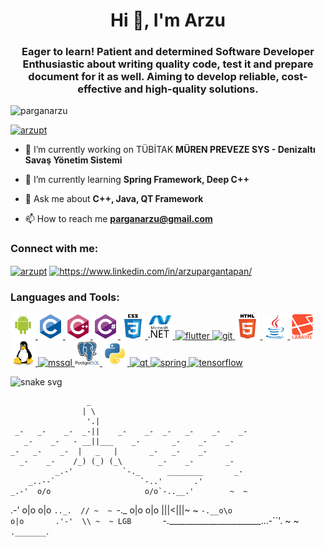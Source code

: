 <h1 align="center">Hi 👋, I'm Arzu</h1>
<h3 align="center">Eager to learn! Patient and determined Software Developer Enthusiastic about writing quality code, test it and prepare document for it as well. Aiming to develop reliable, cost-effective and high-quality solutions.</h3>

<p align="left"> <img src="https://komarev.com/ghpvc/?username=parganarzu&label=Profile%20views&color=0e75b6&style=flat" alt="parganarzu" /> </p>

<p align="left"> <a href="https://twitter.com/arzupt" target="blank"><img src="https://img.shields.io/twitter/follow/arzupt?logo=twitter&style=for-the-badge" alt="arzupt" /></a> </p>

- 🔭 I’m currently working on TÜBİTAK **MÜREN PREVEZE SYS - Denizaltı Savaş Yönetim Sistemi**

- 🌱 I’m currently learning **Spring Framework, Deep C++**

- 💬 Ask me about **C++, Java, QT Framework**

- 📫 How to reach me **parganarzu@gmail.com**

<h3 align="left">Connect with me:</h3>
<p align="left">
<a href="https://twitter.com/arzupt" target="blank"><img align="center" src="https://raw.githubusercontent.com/rahuldkjain/github-profile-readme-generator/master/src/images/icons/Social/twitter.svg" alt="arzupt" height="30" width="40" /></a>
<a href="https://linkedin.com/in/https://www.linkedin.com/in/arzupargantapan/" target="blank"><img align="center" src="https://raw.githubusercontent.com/rahuldkjain/github-profile-readme-generator/master/src/images/icons/Social/linked-in-alt.svg" alt="https://www.linkedin.com/in/arzupargantapan/" height="30" width="40" /></a>
</p>

<h3 align="left">Languages and Tools:</h3>
<p align="left"> <a href="https://developer.android.com" target="_blank" rel="noreferrer"> <img src="https://raw.githubusercontent.com/devicons/devicon/master/icons/android/android-original-wordmark.svg" alt="android" width="40" height="40"/> </a> <a href="https://www.cprogramming.com/" target="_blank" rel="noreferrer"> <img src="https://raw.githubusercontent.com/devicons/devicon/master/icons/c/c-original.svg" alt="c" width="40" height="40"/> </a> <a href="https://www.w3schools.com/cpp/" target="_blank" rel="noreferrer"> <img src="https://raw.githubusercontent.com/devicons/devicon/master/icons/cplusplus/cplusplus-original.svg" alt="cplusplus" width="40" height="40"/> </a> <a href="https://www.w3schools.com/cs/" target="_blank" rel="noreferrer"> <img src="https://raw.githubusercontent.com/devicons/devicon/master/icons/csharp/csharp-original.svg" alt="csharp" width="40" height="40"/> </a> <a href="https://www.w3schools.com/css/" target="_blank" rel="noreferrer"> <img src="https://raw.githubusercontent.com/devicons/devicon/master/icons/css3/css3-original-wordmark.svg" alt="css3" width="40" height="40"/> </a> <a href="https://dotnet.microsoft.com/" target="_blank" rel="noreferrer"> <img src="https://raw.githubusercontent.com/devicons/devicon/master/icons/dot-net/dot-net-original-wordmark.svg" alt="dotnet" width="40" height="40"/> </a> <a href="https://flutter.dev" target="_blank" rel="noreferrer"> <img src="https://www.vectorlogo.zone/logos/flutterio/flutterio-icon.svg" alt="flutter" width="40" height="40"/> </a> <a href="https://git-scm.com/" target="_blank" rel="noreferrer"> <img src="https://www.vectorlogo.zone/logos/git-scm/git-scm-icon.svg" alt="git" width="40" height="40"/> </a> <a href="https://www.w3.org/html/" target="_blank" rel="noreferrer"> <img src="https://raw.githubusercontent.com/devicons/devicon/master/icons/html5/html5-original-wordmark.svg" alt="html5" width="40" height="40"/> </a> <a href="https://www.java.com" target="_blank" rel="noreferrer"> <img src="https://raw.githubusercontent.com/devicons/devicon/master/icons/java/java-original.svg" alt="java" width="40" height="40"/> </a> <a href="https://laravel.com/" target="_blank" rel="noreferrer"> <img src="https://raw.githubusercontent.com/devicons/devicon/master/icons/laravel/laravel-plain-wordmark.svg" alt="laravel" width="40" height="40"/> </a> <a href="https://www.linux.org/" target="_blank" rel="noreferrer"> <img src="https://raw.githubusercontent.com/devicons/devicon/master/icons/linux/linux-original.svg" alt="linux" width="40" height="40"/> </a> <a href="https://www.microsoft.com/en-us/sql-server" target="_blank" rel="noreferrer"> <img src="https://www.svgrepo.com/show/303229/microsoft-sql-server-logo.svg" alt="mssql" width="40" height="40"/> </a> <a href="https://www.postgresql.org" target="_blank" rel="noreferrer"> <img src="https://raw.githubusercontent.com/devicons/devicon/master/icons/postgresql/postgresql-original-wordmark.svg" alt="postgresql" width="40" height="40"/> </a> <a href="https://www.python.org" target="_blank" rel="noreferrer"> <img src="https://raw.githubusercontent.com/devicons/devicon/master/icons/python/python-original.svg" alt="python" width="40" height="40"/> </a> <a href="https://www.qt.io/" target="_blank" rel="noreferrer"> <img src="https://upload.wikimedia.org/wikipedia/commons/0/0b/Qt_logo_2016.svg" alt="qt" width="40" height="40"/> </a> <a href="https://spring.io/" target="_blank" rel="noreferrer"> <img src="https://www.vectorlogo.zone/logos/springio/springio-icon.svg" alt="spring" width="40" height="40"/> </a> <a href="https://www.tensorflow.org" target="_blank" rel="noreferrer"> <img src="https://www.vectorlogo.zone/logos/tensorflow/tensorflow-icon.svg" alt="tensorflow" width="40" height="40"/> </a> </p>

![snake svg](https://github.com/parganarzu/parganarzu/blob/output/github-contribution-grid-snake.svg)

                
                     _
                    | \
                     '.|
     _-   _-    _-  _-||    _-    _-  _-   _-    _-    _-
       _-    _-   - __||___    _-       _-    _-    _-
    _-   _-    _-  |   _   |       _-   _-    _-
      _-    _-    /_) (_) (_\        _-    _-       _-
              _.-'           `-._      ________       _-
        _..--`                   `-..'       .'
    _.-'  o/o                     o/o`-..__.'        ~  ~
 .-'      o|o                     o|o      `.._.  // ~  ~
 `-._     o|o                     o|o        |||<|||~  ~
     `-.__o\o                     o|o       .'-'  \\ ~  ~
LGB       `-.______________________\_...-``'.       ~  ~
                                    `._______`.
